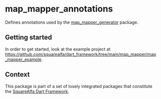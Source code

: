 # map_mapper_annotations

Defines annotations used by the [map_mapper_generator](https://pub.dev/packages/map_mapper_generator) package.

## Getting started

In order to get started, look at the example project at https://github.com/squarealfa/dart_framework/tree/main/map_mapper/map_mapper_example.


## Context

This package is part of a set of losely integrated packages that constitute the [SquareAlfa Dart Framework](https://github.com/squarealfa/dart_framework#squarealfa-dart-framework).
